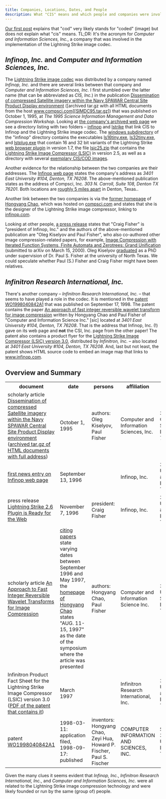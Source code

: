 ```yaml
---
title: Companies, Locations, Dates, and People
description: What "CIS" means and which people and companies were involved
---
```


[Our first post] explains that "cod" very likely stands for "coded"
(image) but does not explain what "cis" means. TL;DR: It's the acronym
for *Computer and Information Sciences, Inc.*, a company that was
involved in the implementation of the Lightning Strike image codec.

[Our first post]: https://cod.igada.de/2025/05/07/understanding-the-cis-cod-image-file-format.html

## *Infinop, Inc.* and *Computer and Information Sciences, Inc.*
The [Lightning Strike image codec] was distributed by a company named
*Infinop, Inc.* and there are several links between that company and
*Computer and Information Sciences, Inc.* I first stumbled over the
latter name (that can be abbreviated as *CIS, Inc.*) in the
publication [Dissemination of compressed Satellite imagery within the
Navy SPAWAR Central Site Product Display
environment](https://ntrs.nasa.gov/citations/19960008292) ([archived
tar.gz with all HTML documents from the host
www.compsci.com][SIMDC95.tar.gz]) that was published on October 1,
1995, at *The 1995 Science Information Management and Data Compression
Workshop*. Looking at [the company's archived web page][compsci.com]
we see a directory listing with two folders – [infinop] and [lstrike]
that link CIS to Infinop and the Lightning Strike image codec. The
[windows subdirectory] of the "infinop" directory contains the
executables [ls16tiny.exe], [ls32tiny.exe], and [lstplug.exe] that
contain 16 and 32 bit variants of the Lightning Strike [web browser
plugin](/documentation.html#web-browser-plugin) in version 1.7, the
file [lsic25.zip] that contains the [Lightning Strike Image Compressor
(LSIC)](/documentation.html#lightning-strike-image-compressor-lsic) in
version 2.5, as well as a directory with several [exemplary CIS/COD
images].

[Lightning Strike image codec]: https://web.archive.org/web/19970613234152/http://www.infinop.com/nhtml/lsinfo.shtml
[SIMDC95.tar.gz]: https://web.archive.org/web/19970619034116/http://www.compsci.com:80/SIMDC95.tar.gz
[compsci.com]: https://web.archive.org/web/19970619034025/http://www.compsci.com/
[infinop]: https://web.archive.org/web/19970619034025/http://www.compsci.com/infinop/
[lstrike]: https://web.archive.org/web/19970619034025/http://www.compsci.com/lstrike/
[windows subdirectory]: https://web.archive.org/web/19970619034318/http://www.compsci.com/lstrike/windows/
[ls16tiny.exe]: https://web.archive.org/web/19970619034318/http://www.compsci.com/lstrike/windows/ls16tiny.exe
[ls32tiny.exe]: https://web.archive.org/web/19970619034318/http://www.compsci.com/lstrike/windows/ls32tiny.exe
[lstplug.exe]: https://web.archive.org/web/19970619034318/http://www.compsci.com/lstrike/windows/lstplug.exe
[lsic25.zip]: https://web.archive.org/web/19970619034938/http://www.compsci.com/lstrike/windows/CODEC/lsic25.zip
[exemplary CIS/COD images]: https://web.archive.org/web/19970619035057/http://www.compsci.com/lstrike/windows/CODEC/images/

Another evidence for the relationship between the two companies are
their addresses. The [Infinop web page][infinop] states the company's
address as *3401 East University #104, Denton, TX 76208*. The
above-mentioned publication states as the address of Compsci, Inc.
*303 N. Carroll, Suite 108, Denton TX 76201*. Both locations are
[roughly 5 miles apart](https://maps.app.goo.gl/NUYagtAU8kUNGD757) in
Denton, Texas..

Another link between the two companies is via the [former
homepage](https://web.archive.org/web/19990220121339/http://www.compsci.com/%7Echao/)
of [Hongyang
Chao](https://scholar.google.de/citations?hl=de&user=qnbpG6gAAAAJ),
which was hosted on
[compsci.com](https://web.archive.org/web/*/compsci.com/*) and states
that she is the designer of the Lightning Strike image compressor,
linking to [infinop.com](https://web.archive.org/web/*/infinop.com/*).

Looking at other people, [a press release] states that "Craig Fisher"
is "president of Infinop, Inc." and the authors of the above-mentioned
publication are "Oleg Kiselyov and Paul Fisher", who also co-authored
other image compression-related papers, for example, [Image
Compression with Iterated Function Systems, Finite Automata and
Zerotrees: Grand Unification](https://arxiv.org/abs/cs/0003065)
(submitted to arXiv on March 15, 2000). Oleg Kiselyov
[graduated][thesis_ok] as a PhD under supervision of Dr. Paul
S. Fisher at the university of North Texas.  We could speculate
whether Paul (S.) Fisher and Craig Fisher might have been relatives.

[a press release]: https://web.archive.org/web/19970613234255/http://www.infinop.com/nhtml/press.shtml
[thesis_ok]: https://web.archive.org/web/19970619034215/http://www.compsci.com/misc/thesis1.tar.gz


## *Infinitron Research International, Inc.*

There's another company – *Infinitron Research International, Inc.* –
that seems to have played a role in the codec. It is mentioned in the
[patent WO1998040842A1] that was published on September 17, 1998. The
patent contains the paper [An approach of fast integer reversible
wavelet transform for image compression][chao1997approach] written by
Hongyang Chao and Paul Fisher of "Computer and Information Science
Inc." [sic] located at *3401 East University #104, Denton, TX
76208*. That is the address that Infinop, Inc. (!) gave on its web
page and **not** the CSI, Inc. page from the other paper! The patent
also contains a product flyer for the [Lightning Strike Image
Compressor (LSIC) version 3.0](/documentation.html#lsic-30),
distributed by *Infinitron, Inc.*  – also located at *3401 East
University #104, Denton, TX 76208*. And, last but not least, the
patent shows HTML source code to embed an image map that links to
www.infinop.com.

[patent WO1998040842A1]: https://patents.google.com/patent/WO1998040842A1
[chao1997approach]: https://www.researchgate.net/publication/2342291_An_Approach_to_Fast_Integer_Reversible_Wavelet_Transforms_for_Image_Compression

## Overview and Summary

<table>
  <tr>
    <th>document</th><th>date</th><th>persons</th><th>affiliation</th><th>address</th>
  </tr>
  <tr>
    <td>scholarly article <a href="https://ntrs.nasa.gov/citations/19960008292">Dissemination of compressed Satellite imagery within the Navy SPAWAR Central Site Product Display environment</a> (<a href="https://web.archive.org/web/19970619034116/http://www.compsci.com:80/SIMDC95.tar.gz">archived tar.gz of HTML documents with full address</a>) </td>
    <td>October 1, 1995</td>
    <td>authors: Oleg Kiselyov, Paul Fisher</td>
    <td>Computer and Information Sciences, Inc.</td>
    <td>303 N. Carroll, Suite 108, Denton TX 76201</td>
  </tr>
  <tr>
    <td><a href="https://web.archive.org/web/19970613234247/http://www.infinop.com/nhtml/news.shtml">first news entry on Infinop web page</a></td>
    <td>September 13, 1996</td>
    <td></td>
    <td>Infinop, Inc.</td>
    <td>3401 East University #104, Denton, TX 76208</td>
  </tr>
  <tr>
    <td>press release <a href="https://web.archive.org/web/19970613234255/http://www.infinop.com/nhtml/press.shtml">Lightning Strike 2.6 Plugin is Ready for the Web</a></td>
    <td>November 7, 1996</td>
    <td>president: Craig Fisher</td>
    <td>Infinop, Inc.</td>
    <td>3401 East University #104, Denton, TX 76208</td>
  </tr>
  <tr>
    <td>scholarly article <a href="https://www.researchgate.net/publication/2342291_An_Approach_to_Fast_Integer_Reversible_Wavelet_Transforms_for_Image_Compression">An Approach to Fast Integer Reversible Wavelet Transforms for Image Compression</a></td>
    <td><a href="https://www.google.de/search?q=%22An%20Approach%20to%20Fast%20Integer%20Reversible%20Wavelet%20Transforms%20for%20Image%20Compression%22">citing papers</a> state varying dates between September 1996 and May 1997, the <a href="https://web.archive.org/web/19990220160521/http://www.compsci.com/%7Echao/Publication/">homepage of Hongyang Chao</a> states "AUG. 11-15, 1997" as the date of the symposium where the article was presented</td>
    <td>authors: Hongyang Chao, Paul Fisher</td>
    <td>Computer and Information Science Inc.</td>
    <td>3401 E. University, Suite 104. Denton, TX 76208</td>
  </tr>
  <tr>
    <td>Infinitron Product Fact Sheet for the Lightning Strike Image Compressor (LSIC) version 3.0 (<a href="https://patentimages.storage.googleapis.com/84/9b/5b/4194d0fadb63e7/WO1998040842A1.pdf">PDF of the patent that contains it</a>)</td>
    <td>March 1997</td>
    <td></td>
    <td>Infinitron Research International, Inc.</td>
    <td>3401 East University, #104, Denton, TX.76208</td>
  </tr>
  <tr>
    <td>patent <a href="https://patents.google.com/patent/WO1998040842A1">WO1998040842A1</a></td>
    <td>1998-03-11: application filed, 1998-09-17: published</td>
    <td>inventors: Hongyang Chao, Zeyi Hua, Howard P. Fischer, Paul S. Fischer</td>
    <td>COMPUTER INFORMATION AND SCIENCES, INC.</td>
    <td>Suite 104, 3401 East University, Denton, TX 76208</td>
  </tr>
</table>


Given the many clues it seems evident that *Infinop, Inc.*,
*Infinitron Research International, Inc.*, and *Computer and
Information Sciences, Inc.* were all related to the Lightning Strike
image compression technology and were likely founded or run by the
same (group of) people.
